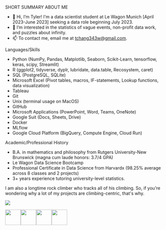 SHORT SUMMARY ABOUT ME

- 👋 Hi, I’m Tyler! I'm a data scientist student at Le Wagon Munich [April 2023-June 2023] seeking a data role beginning July 2023.
- 👀 I’m interested in the statistics of vague events, non-profit data work, and puzzles about infinity.
- 📫 To contact me, email me at tchang343w@gmail.com. 

Languages/Skills

- Python (NumPy, Pandas, Matplotlib, Seaborn, Scikit-Learn, tensorflow, keras, scipy, Streamlit)
- R (ggplot2, tidyverse, dyplr, lubridate, data.table, Recosystem, caret)
- SQL (PostgreSQL, SQLite)
- Microsoft Excel (Pivot tables, macros, IF-statements, Lookup functions, data visualization)
- Tableau
- Git
- Unix (terminal usage on MacOS)
- GitHub
- Microsoft Applications (PowerPoint, Word, Teams, OneNote)
- Google Suit (Docs, Sheets, Drive)
- Docker
- MLflow
- Google Cloud Platform (BigQuery, Compute Engine, Cloud Run)

Academic/Professional History

- B.A. in mathematics and philosophy from Rutgers University-New Brunswick (magna cum laude honors: 3.7/4 GPA)
- Le Wagon Data Science Bootcamp
- Professional Certificate in Data Science from Harvardx (98.25% average across 8 classes and 2 projects)
- 3+ years experience tutoring university-level statistics.

I am also a longtime rock climber who tracks all of his climbing. So, if you're wondering why a lot of my projects are climbing-centric, that's why.

<img src="https://github-readme-stats.vercel.app/api?username=Habeus-Crimpus&show_icons=true"/>

<img height=50 src="https://cdn.jsdelivr.net/gh/devicons/devicon/icons/python/python-original.svg"/><img height=50 src="https://cdn.jsdelivr.net/gh/devicons/devicon/icons/git/git-plain.svg"/><img height=50 src="https://cdn.jsdelivr.net/gh/devicons/devicon/icons/github/github-original.svg"/><img height=50 
src="https://cdn.jsdelivr.net/gh/devicons/devicon/icons/r/r-original.svg"/><im height=50
/>
